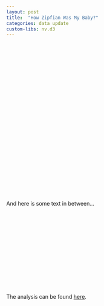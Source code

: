 ```yaml
---
layout: post
title:  "How Zipfian Was My Baby?"
categories: data update
custom-libs: nv.d3
---
```


<svg id="chart1" style="width:100%" height="400px" ></svg>
<script src="{{ site.baseurl }}/assets/js/stackedArea.js"></script>
<script type="text/javascript">
  makeStackedArea("svg#chart1", "{{ site.baseurl }}/assets/json/babyNameData.json");
</script>

And here is some text in between...

<svg id="chart2" style="height:200px;width:100%"></svg>
<script src="{{ site.baseurl }}/assets/js/foo.js"></script>
<script type="text/javascript">
  makeFoo("svg#chart2");
</script>

The analysis can be found [here](https://github.com/arnold-jr/baby-names).

[jekyll-docs]: http://jekyllrb.com/docs/home
[jekyll-gh]:   https://github.com/jekyll/jekyll
[jekyll-talk]: https://talk.jekyllrb.com/
